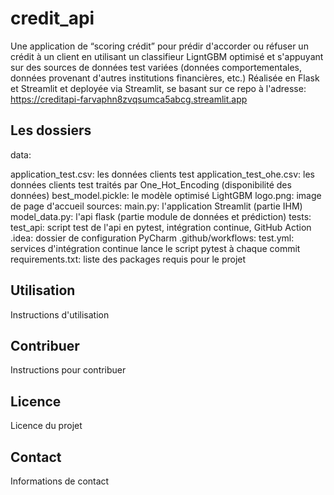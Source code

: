 # credit_api

Une application de “scoring crédit” pour prédir d'accorder ou réfuser un crédit à un client en utilisant un classifieur LigntGBM optimisé et s'appuyant sur des sources de données test variées (données comportementales, données provenant d'autres institutions financières, etc.)
Réalisée en Flask et Streamlit et deployée via Streamlit, se basant sur ce repo à l'adresse:
https://creditapi-farvaphn8zvqsumca5abcg.streamlit.app

## Les dossiers

data:

  application_test.csv: les données clients test 
  application_test_ohe.csv: les données clients test traités par One_Hot_Encoding (disponibilité des données)
  best_model.pickle: le modèle optimisé LightGBM
  logo.png: image de page d'accueil
sources:
  main.py: l'application Streamlit (partie IHM)
  model_data.py: l'api flask (partie module de données et prédiction)
tests:
  test_api: script test de l'api en pytest, intégration continue, GitHub Action
.idea: dossier de configuration PyCharm
.github/workflows:
  test.yml: services d'intégration continue lance le script pytest à chaque commit
requirements.txt: liste des packages requis pour le projet

## Utilisation

Instructions d'utilisation

## Contribuer

Instructions pour contribuer

## Licence

Licence du projet

## Contact

Informations de contact
